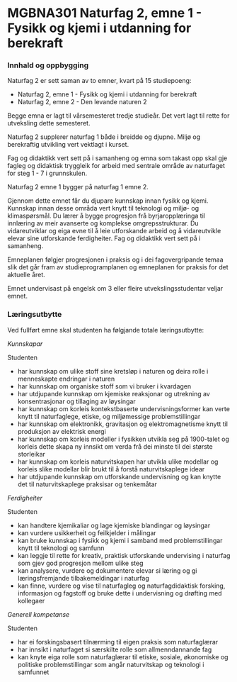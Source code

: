 # MGBNA301 Naturfag 2, emne 1 - Fysikk og kjemi i utdanning for berekraft

### Innhald og oppbygging

Naturfag 2 er sett saman av to emner, kvart på 15 studiepoeng:

*   Naturfag 2, emne 1 - Fysikk og kjemi i utdanning for berekraft
*   Naturfag 2, emne 2 - Den levande naturen 2

Begge emna er lagt til vårsemesteret tredje studieår. Det vert lagt til rette for utveksling dette semesteret.

Naturfag 2 supplerer naturfag 1 både i breidde og djupne. Miljø og berekraftig utvikling vert vektlagt i kurset.

Fag og didaktikk vert sett på i samanheng og emna som takast opp skal gje fagleg og didaktisk tryggleik for arbeid med sentrale område av naturfaget for steg 1 - 7 i grunnskulen.

Naturfag 2 emne 1 bygger på naturfag 1 emne 2.

Gjennom dette emnet får du djupare kunnskap innan fysikk og kjemi. Kunnskap innan desse områda vert knytt til teknologi og miljø- og klimaspørsmål. Du lærer å bygge progresjon frå byrjaropplæringa til innlæring av meir avanserte og komplekse omgrepsstrukturar. Du vidareutviklar og eiga evne til å leie utforskande arbeid og å vidareutvikle elevar sine utforskande ferdigheiter. Fag og didaktikk vert sett på i samanheng.

Emneplanen følgjer progresjonen i praksis og i dei fagovergripande temaa slik det går fram av studieprogramplanen og emneplanen for praksis for det aktuelle året.

Emnet undervisast på engelsk om 3 eller fleire utvekslingsstudentar veljar emnet.

### Læringsutbytte

Ved fullført emne skal studenten ha følgjande totale læringsutbytte:

_Kunnskapar_

Studenten

*   har kunnskap om ulike stoff sine kretsløp i naturen og deira rolle i menneskapte endringar i naturen
*   har kunnskap om organiske stoff som vi bruker i kvardagen
*   har utdjupande kunnskap om kjemiske reaksjonar og utrekning av konsentrasjonar og tillaging av løysingar
*   har kunnskap om korleis kontekstbaserte undervisningsformer kan verte knytt til naturfaglege, etiske, og miljømessige problemstillingar
*   har kunnskap om elektronikk, gravitasjon og elektromagnetisme knytt til produksjon av elektrisk energi
*   har kunnskap om korleis modeller i fysikken utvikla seg på 1900-talet og korleis dette skapa ny innsikt om verda frå dei minste til dei største storleikar
*   har kunnskap om korleis naturvitskapen har utvikla ulike modellar og korleis slike modellar blir brukt til å forstå naturvitskaplege idear
*   har utdjupande kunnskap om utforskande undervisning og kan knytte det til naturvitskaplege praksisar og tenkemåtar

_Ferdigheiter_

Studenten

*   kan handtere kjemikaliar og lage kjemiske blandingar og løysingar
*   kan vurdere usikkerheit og feilkjelder i målingar
*   kan bruke kunnskap i fysikk og kjemi i samband med problemstillingar knytt til teknologi og samfunn
*   kan leggje til rette for kreativ, praktisk utforskande undervising i naturfag som gjev god progresjon mellom ulike steg
*   kan analysere, vurdere og dokumentere elevar si læring og gi læringsfremjande tilbakemeldingar i naturfag
*   kan finne, vurdere og vise til naturfagleg og naturfagdidaktisk forsking, informasjon og fagstoff og bruke dette i undervisning og drøfting med kollegaer

_Generell kompetanse_

Studenten

*   har ei forskingsbasert tilnærming til eigen praksis som naturfaglærar
*   har innsikt i naturfaget si særskilte rolle som allmenndannande fag
*   kan knyte eiga rolle som naturfaglærar til etiske, sosiale, økonomiske og politiske problemstillingar som angår naturvitskap og teknologi i samfunnet
